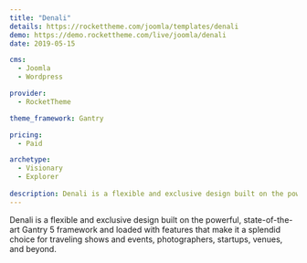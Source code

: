 ```yaml
---
title: "Denali"
details: https://rockettheme.com/joomla/templates/denali
demo: https://demo.rockettheme.com/live/joomla/denali
date: 2019-05-15

cms: 
  - Joomla
  - Wordpress

provider: 
  - RocketTheme

theme_framework: Gantry

pricing:
  - Paid

archetype:
  - Visionary
  - Explorer
  
description: Denali is a flexible and exclusive design built on the powerful, state-of-the-art Gantry 5 framework.
---
```


Denali is a flexible and exclusive design built on the powerful, state-of-the-art Gantry 5 framework and loaded with features that make it a splendid choice for traveling shows and events, photographers, startups, venues, and beyond.